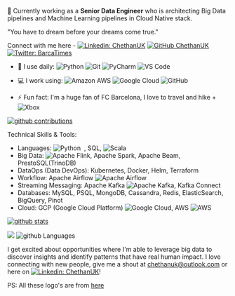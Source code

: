 🔭 Currently working as a **Senior Data Engineer** who is architecting Big Data pipelines and Machine Learning pipelines in Cloud Native stack. 

"You have to dream before your dreams come true."

Connect with me here - [![Linkedin: ChethanUK](https://img.shields.io/badge/-chethanuk-blue?style=flat-square&logo=Linkedin&logoColor=white&link=https://www.linkedin.com/in/chethanuk/)](https://www.linkedin.com/in/chethanuk/)
[![GitHub ChethanUK](https://img.shields.io/github/followers/chethanuk-plutoflume?label=follow&style=social)](https://github.com/chethanuk-plutoflume)
[![Twitter: BarcaTimes](https://img.shields.io/twitter/follow/BarcaTimes?style=social)](https://twitter.com/BarcaTimes)

- 🚀 I use daily:
  ![Python](https://img.shields.io/badge/-Python-8fcfd1?style=plastic&logo=Python)
  ![Git](https://img.shields.io/badge/-Git-black?style=plastic&logo=git)
  ![PyCharm](https://img.shields.io/badge/pycharm-143?style=for-the-badge&logo=pycharm&logoColor=black&color=black&labelColor=green)
  ![VS Code](https://img.shields.io/badge/-VS%20Code-007ACC?style=plastic&logo=visual-studio-code)

- 💻 I work using:
  ![Amazon AWS](https://img.shields.io/badge/Amazon%20AWS-232F3E?style=plastic&logo=amazon-aws)
  ![Google Cloud](https://img.shields.io/badge/GoogleCloud-%234285F4.svg?style=for-the-badge&logo=google-cloud&logoColor=white)
  ![GitHub](https://img.shields.io/badge/-GitHub-181717?style=plastic&logo=github)

- ⚡️ Fun fact: I'm a huge fan of FC Barcelona, I love to travel and hike + ![Xbox](https://img.shields.io/badge/xbox-%23107C10.svg?style=for-the-badge&logo=xbox&logoColor=white)

[![github contributions](https://github-profile-summary-cards.vercel.app/api/cards/profile-details?username=chethanuk-plutoflume&theme=monokai)](https://github.com/chethanuk-plutoflume)

Technical Skills & Tools: 
 - Languages: ![Python](https://img.shields.io/badge/-Python-black?logo=Python&style=social)&nbsp;&nbsp;, SQL, ![Scala](https://img.shields.io/badge/scala-%23DC322F.svg?style=for-the-badge&logo=scala&logoColor=white)
 - Big Data: ![Apache Flink](https://img.shields.io/badge/Apache%20Flink-E6526F?style=for-the-badge&logo=Apache%20Flink&logoColor=white), Apache Spark, Apache Beam, PrestoSQL(TrinoDB)
 - DataOps (Data DevOps): Kubernetes, Docker, Helm, Terraform
 - Workflow: Apache Airflow ![Apache Airflow](https://img.shields.io/badge/Apache%20Airflow-017CEE?style=for-the-badge&logo=Apache%20Airflow&logoColor=white)
 - Streaming Messaging: Apache Kafka ![Apache Kafka](https://img.shields.io/badge/Apache%20Kafka-000?style=for-the-badge&logo=apachekafka), Kafka Connect
 - Databases: MySQL, PSQL, MongoDB, Cassandra, Redis, ElasticSearch, BigQuery, Pinot
 - Cloud: GCP (Google Cloud Platform) ![Google Cloud](https://img.shields.io/badge/GoogleCloud-%234285F4.svg?style=for-the-badge&logo=google-cloud&logoColor=white), AWS ![AWS](https://img.shields.io/badge/AWS-%23FF9900.svg?style=for-the-badge&logo=amazon-aws&logoColor=white)

[![github stats](https://github-readme-stats.vercel.app/api?username=chethanuk-plutoflume&theme=dark&show_icons=true)](https://github.com/chethanuk-plutoflume)

![](https://github-profile-summary-cards.vercel.app/api/cards/productive-time?username=chethanuk-plutoflume&theme=monokai)
![github Languages](https://github-profile-summary-cards.vercel.app/api/cards/most-commit-language?username=chethanuk-plutoflume&theme=default)

I get excited about opportunities where I'm able to leverage big data to discover insights and identify patterns that have real human impact.
I love connecting with new people, give me a shout at chethanuk@outlook.com or here on [![Linkedin: ChethanUK](https://img.shields.io/badge/-chethanuk-blue?style=flat-square&logo=Linkedin&logoColor=white&link=https://www.linkedin.com/in/chethanuk/)](https://www.linkedin.com/in/chethanuk/)!

PS: All these logo's are from [here](https://github.com/Ileriayo/markdown-badges)
